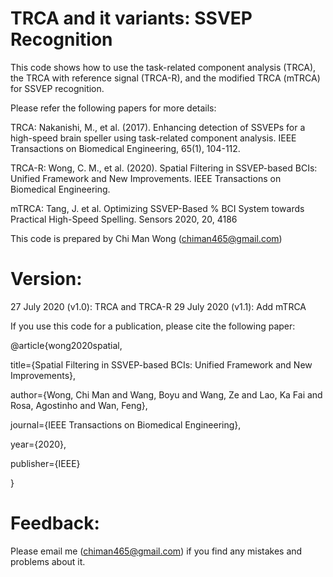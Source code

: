 # TRCA and it variants: SSVEP Recognition

This code shows how to use the task-related component analysis (TRCA), the TRCA with reference signal (TRCA-R), and the modified TRCA (mTRCA) for SSVEP recognition.

Please refer the following papers for more details:

TRCA: 
Nakanishi, M., et al. (2017). Enhancing detection of SSVEPs for a high-speed brain speller using task-related component analysis. IEEE Transactions on Biomedical Engineering, 65(1), 104-112.

TRCA-R:
Wong, C. M., et al. (2020). Spatial Filtering in SSVEP-based BCIs: Unified Framework and New Improvements. IEEE Transactions on Biomedical Engineering.

mTRCA:
Tang, J. et al. Optimizing SSVEP-Based % BCI System towards Practical High-Speed Spelling. Sensors 2020, 20, 4186 

This code is prepared by Chi Man Wong (chiman465@gmail.com)

# Version: 

27 July 2020 (v1.0): TRCA and TRCA-R
29 July 2020 (v1.1): Add mTRCA 

If you use this code for a publication, please cite the following paper: 

@article{wong2020spatial,

   title={Spatial Filtering in SSVEP-based BCIs: Unified Framework and New Improvements},
   
   author={Wong, Chi Man and Wang, Boyu and Wang, Ze and Lao, Ka Fai and Rosa, Agostinho and Wan, Feng},
   
   journal={IEEE Transactions on Biomedical Engineering},
   
   year={2020},
   
   publisher={IEEE}
   
   }

# Feedback:

Please email me (chiman465@gmail.com) if you find any mistakes and problems about it.
